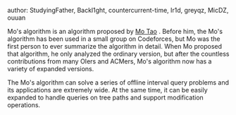 author: StudyingFather, Backl1ght, countercurrent-time, Ir1d, greyqz, MicDZ, ouuan

Mo's algorithm is an algorithm proposed by [Mo Tao](https://www.zhihu.com/people/mythly) . Before him, the Mo's algorithm has been used in a small group on Codeforces, but Mo was the first person to ever summarize the algorithm in detail. When Mo proposed that algorithm, he only analyzed the ordinary version, but after the countless contributions from many OIers and ACMers, Mo's algorithm now has a variety of expanded versions.

The Mo's algorithm can solve a series of offline interval query problems and its applications are extremely wide. At the same time, it can be easily expanded to handle queries on tree paths and support modification operations.
